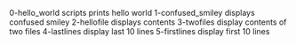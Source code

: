 0-hello_world scripts prints hello world
1-confused_smiley displays confused smiley
2-hellofile displays contents
3-twofiles display contents of two files
4-lastlines display last 10 lines
5-firstlines display first 10 lines
